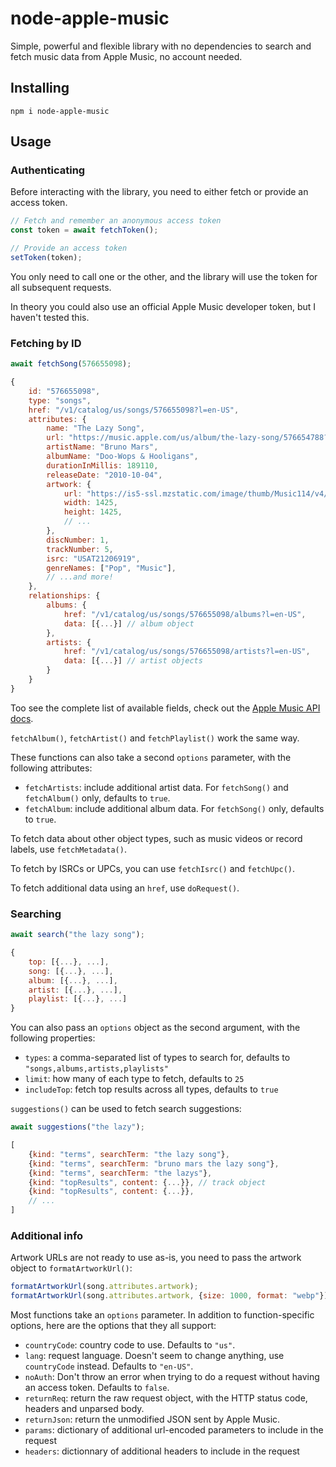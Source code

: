 # node-apple-music

Simple, powerful and flexible library with no dependencies to search and fetch music data from Apple Music, no account needed.

## Installing

```
npm i node-apple-music
```

## Usage

### Authenticating

Before interacting with the library, you need to either fetch or provide an access token.

```js
// Fetch and remember an anonymous access token
const token = await fetchToken();

// Provide an access token
setToken(token);
```

You only need to call one or the other, and the library will use the token for all subsequent requests.

In theory you could also use an official Apple Music developer token, but I haven't tested this.


### Fetching by ID

```js
await fetchSong(576655098);

{
    id: "576655098",
    type: "songs",
    href: "/v1/catalog/us/songs/576655098?l=en-US",
    attributes: {
        name: "The Lazy Song",
        url: "https://music.apple.com/us/album/the-lazy-song/576654788?i=576655098",
        artistName: "Bruno Mars",
        albumName: "Doo-Wops & Hooligans",
        durationInMillis: 189110,
        releaseDate: "2010-10-04",
        artwork: {
            url: "https://is5-ssl.mzstatic.com/image/thumb/Music114/v4/52/b1/45/52b1452b-229e-78db-231b-7b43fa0077cc/075679956491.jpg/{w}x{h}bb.jpg",
            width: 1425,
            height: 1425,
            // ...
        },
        discNumber: 1,
        trackNumber: 5,
        isrc: "USAT21206919",
        genreNames: ["Pop", "Music"],
        // ...and more!
    },
    relationships: {
        albums: {
            href: "/v1/catalog/us/songs/576655098/albums?l=en-US",
            data: [{...}] // album object
        },
        artists: {
            href: "/v1/catalog/us/songs/576655098/artists?l=en-US",
            data: [{...}] // artist objects
        }
    }
}
```

Too see the complete list of available fields, check out the [Apple Music API docs](https://developer.apple.com/documentation/applemusicapi/songs/attributes).

`fetchAlbum()`, `fetchArtist()` and `fetchPlaylist()` work the same way.

These functions can also take a second `options` parameter, with the following attributes:
* `fetchArtists`: include additional artist data. For `fetchSong()` and `fetchAlbum()` only, defaults to `true`.
* `fetchAlbum`: include additional album data. For `fetchSong()` only, defaults to `true`.

To fetch data about other object types, such as music videos or record labels, use `fetchMetadata()`.

To fetch by ISRCs or UPCs, you can use `fetchIsrc()` and `fetchUpc()`.

To fetch additional data using an `href`, use `doRequest()`.

### Searching

```js
await search("the lazy song");

{
    top: [{...}, ...],
    song: [{...}, ...],
    album: [{...}, ...],
    artist: [{...}, ...],
    playlist: [{...}, ...]
}
```

You can also pass an `options` object as the second argument, with the following properties:
* `types`: a comma-separated list of types to search for, defaults to `"songs,albums,artists,playlists"`
* `limit`: how many of each type to fetch, defaults to `25`
* `includeTop`: fetch top results across all types, defaults to `true`

`suggestions()` can be used to fetch search suggestions:

```js
await suggestions("the lazy");

[
    {kind: "terms", searchTerm: "the lazy song"},
    {kind: "terms", searchTerm: "bruno mars the lazy song"},
    {kind: "terms", searchTerm: "the lazys"},
    {kind: "topResults", content: {...}}, // track object
    {kind: "topResults", content: {...}},
    // ...
]
```

### Additional info

Artwork URLs are not ready to use as-is, you need to pass the artwork object to `formatArtworkUrl()`:

```js
formatArtworkUrl(song.attributes.artwork);
formatArtworkUrl(song.attributes.artwork, {size: 1000, format: "webp"});
```

Most functions take an `options` parameter. In addition to function-specific options, here are the options that they all support:
* `countryCode`: country code to use. Defaults to `"us"`.
* `lang`: request language. Doesn't seem to change anything, use `countryCode` instead. Defaults to `"en-US"`.
* `noAuth`: Don't throw an error when trying to do a request without having an access token. Defaults to `false`.
* `returnReq`: return the raw request object, with the HTTP status code, headers and unparsed body.
* `returnJson`: return the unmodified JSON sent by Apple Music.
* `params`: dictionary of additional url-encoded parameters to include in the request
* `headers`: dictionnary of additional headers to include in the request


